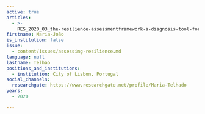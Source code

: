 ```yaml
---
active: true
articles:
  - >-
    RES_2020_03_the-resilience-assessmentframework-a-diagnosis-tool-for-cities-and-strategic-sectors
firstname: Maria-João
is_institution: false
issue:
  - content/issues/assessing-resilience.md
language: null
lastname: Telhao
positions_and_institutions:
  - institution: City of Lisbon, Portugal
social_channels:
  researchgate: https://www.researchgate.net/profile/Maria-Telhado
years:
  - 2020

---
```

